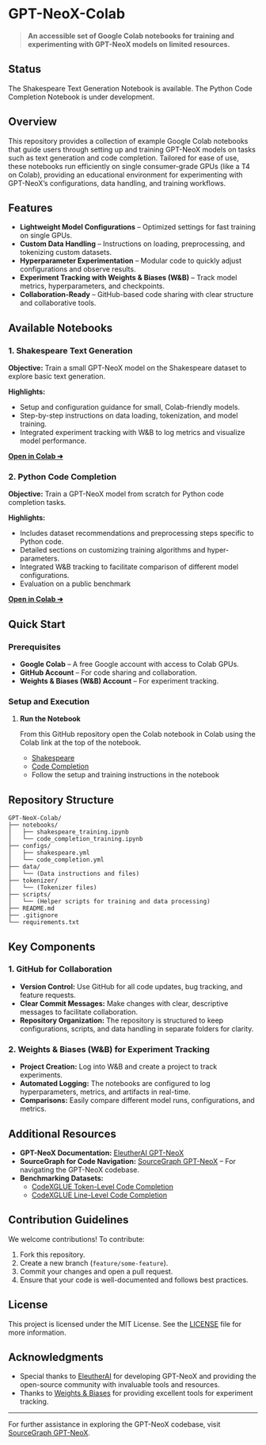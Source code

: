 # GPT-NeoX-Colab

> **An accessible set of Google Colab notebooks for training and experimenting with GPT-NeoX models on limited resources.**

## Status

The Shakespeare Text Generation Notebook is available. The Python Code Completion Notebook is under development.

## Overview

This repository provides a collection of example Google Colab notebooks that guide users through setting up and training GPT-NeoX models on tasks such as text generation and code completion. Tailored for ease of use, these notebooks run efficiently on single consumer-grade GPUs (like a T4 on Colab), providing an educational environment for experimenting with GPT-NeoX’s configurations, data handling, and training workflows.

## Features

- **Lightweight Model Configurations** – Optimized settings for fast training on single GPUs.
- **Custom Data Handling** – Instructions on loading, preprocessing, and tokenizing custom datasets.
- **Hyperparameter Experimentation** – Modular code to quickly adjust configurations and observe results.
- **Experiment Tracking with Weights & Biases (W&B)** – Track model metrics, hyperparameters, and checkpoints.
- **Collaboration-Ready** – GitHub-based code sharing with clear structure and collaborative tools.

## Available Notebooks

### 1. Shakespeare Text Generation

**Objective:** Train a small GPT-NeoX model on the Shakespeare dataset to explore basic text generation.

**Highlights:**

- Setup and configuration guidance for small, Colab-friendly models.
- Step-by-step instructions on data loading, tokenization, and model training.
- Integrated experiment tracking with W&B to log metrics and visualize model performance.

[**Open in Colab ➔**](notebooks/shakespeare_training.ipynb)

### 2. Python Code Completion

**Objective:** Train a GPT-NeoX model from scratch for Python code completion tasks.

**Highlights:**

- Includes dataset recommendations and preprocessing steps specific to Python code.
- Detailed sections on customizing training algorithms and hyper-parameters.
- Integrated W&B tracking to facilitate comparison of different model configurations.
- Evaluation on a public benchmark

[**Open in Colab ➔**](notebooks/code_completion_training.ipynb)

## Quick Start

### Prerequisites

- **Google Colab** – A free Google account with access to Colab GPUs.
- **GitHub Account** – For code sharing and collaboration.
- **Weights & Biases (W&B) Account** – For experiment tracking.

### Setup and Execution

1. **Run the Notebook**

   From this GitHub repository open the Colab notebook in Colab using the Colab link at the top of the notebook.

   - [Shakespeare](notebooks/shakespeare_training.ipynb)
   - [Code Completion](notebooks/code_completion_training.ipynb)
   - Follow the setup and training instructions in the notebook

## Repository Structure

```
GPT-NeoX-Colab/
├── notebooks/
│   ├── shakespeare_training.ipynb
│   └── code_completion_training.ipynb
├── configs/
│   ├── shakespeare.yml
│   └── code_completion.yml
├── data/
│   └── (Data instructions and files)
├── tokenizer/
│   └── (Tokenizer files)
├── scripts/
│   └── (Helper scripts for training and data processing)
├── README.md
├── .gitignore
└── requirements.txt
```

## Key Components

### 1. GitHub for Collaboration

- **Version Control:** Use GitHub for all code updates, bug tracking, and feature requests.
- **Clear Commit Messages:** Make changes with clear, descriptive messages to facilitate collaboration.
- **Repository Organization:** The repository is structured to keep configurations, scripts, and data handling in separate folders for clarity.

### 2. Weights & Biases (W&B) for Experiment Tracking

- **Project Creation:** Log into W&B and create a project to track experiments.
- **Automated Logging:** The notebooks are configured to log hyperparameters, metrics, and artifacts in real-time.
- **Comparisons:** Easily compare different model runs, configurations, and metrics.

## Additional Resources

- **GPT-NeoX Documentation:** [EleutherAI GPT-NeoX](https://github.com/EleutherAI/gpt-neox)
- **SourceGraph for Code Navigation:** [SourceGraph GPT-NeoX](https://sourcegraph.com/github.com/EleutherAI/gpt-neox) – For navigating the GPT-NeoX codebase.
- **Benchmarking Datasets:**
  - [CodeXGLUE Token-Level Code Completion](https://github.com/microsoft/CodeXGLUE/tree/main/Code-Code/CodeCompletion-token)
  - [CodeXGLUE Line-Level Code Completion](https://github.com/microsoft/CodeXGLUE/tree/main/Code-Code/CodeCompletion-line)

## Contribution Guidelines

We welcome contributions! To contribute:

1. Fork this repository.
2. Create a new branch (`feature/some-feature`).
3. Commit your changes and open a pull request.
4. Ensure that your code is well-documented and follows best practices.

## License

This project is licensed under the MIT License. See the [LICENSE](LICENSE) file for more information.

## Acknowledgments

- Special thanks to [EleutherAI](https://www.eleuther.ai/) for developing GPT-NeoX and providing the open-source community with invaluable tools and resources.
- Thanks to [Weights &amp; Biases](https://wandb.ai/) for providing excellent tools for experiment tracking.

---

For further assistance in exploring the GPT-NeoX codebase, visit [SourceGraph GPT-NeoX](https://sourcegraph.com/github.com/EleutherAI/gpt-neox).
